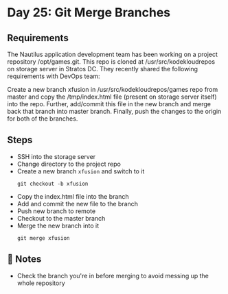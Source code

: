 # Day 25: Git Merge Branches

## Requirements
The Nautilus application development team has been working on a project repository /opt/games.git. This repo is cloned at /usr/src/kodekloudrepos on storage server in Stratos DC. They recently shared the following requirements with DevOps team:

Create a new branch xfusion in /usr/src/kodekloudrepos/games repo from master and copy the /tmp/index.html file (present on storage server itself) into the repo. Further, add/commit this file in the new branch and merge back that branch into master branch. Finally, push the changes to the origin for both of the branches.

## Steps
- SSH into the storage server
- Change directory to the project repo
- Create a new branch `xfusion` and switch to it
  ```console
  git checkout -b xfusion
  ```
- Copy the index.html file into the branch
- Add and commit the new file to the branch
- Push new branch to remote
- Checkout to the master branch
- Merge the new branch into it
  ```console
  git merge xfusion
  ```

## 📝 Notes
- Check the branch you're in before merging to avoid messing up the whole repository
